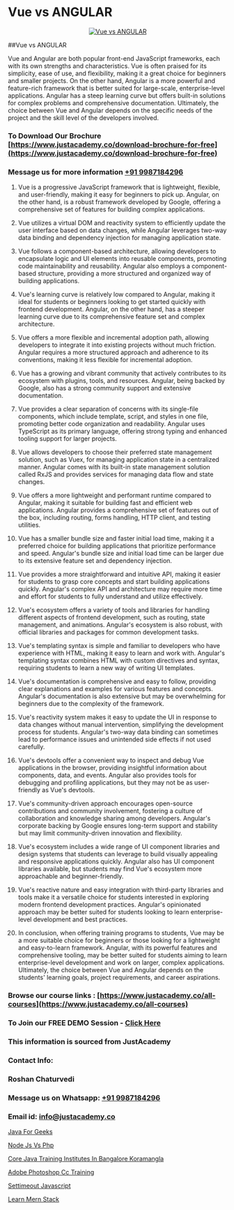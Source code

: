 # Vue vs ANGULAR

<p align="center">
  <a href="https://justacademy.co/course-detail/angular-training">
    <img src="https://justacademy.co/storage2/course_image/1676637041_course_image.webp" alt="Vue vs ANGULAR">
  </a>
</p>
##Vue vs ANGULAR

Vue and Angular are both popular front-end JavaScript frameworks, each with its own strengths and characteristics. Vue is often praised for its simplicity, ease of use, and flexibility, making it a great choice for beginners and smaller projects. On the other hand, Angular is a more powerful and feature-rich framework that is better suited for large-scale, enterprise-level applications. Angular has a steep learning curve but offers built-in solutions for complex problems and comprehensive documentation. Ultimately, the choice between Vue and Angular depends on the specific needs of the project and the skill level of the developers involved.
### To Download Our Brochure [https://www.justacademy.co/download-brochure-for-free](https://www.justacademy.co/download-brochure-for-free)
### Message us for more information [+91 9987184296](https://api.whatsapp.com/send?phone=919987184296)
1) Vue is a progressive JavaScript framework that is lightweight, flexible, and user-friendly, making it easy for beginners to pick up. Angular, on the other hand, is a robust framework developed by Google, offering a comprehensive set of features for building complex applications.

2) Vue utilizes a virtual DOM and reactivity system to efficiently update the user interface based on data changes, while Angular leverages two-way data binding and dependency injection for managing application state.

3) Vue follows a component-based architecture, allowing developers to encapsulate logic and UI elements into reusable components, promoting code maintainability and reusability. Angular also employs a component-based structure, providing a more structured and organized way of building applications.

4) Vue's learning curve is relatively low compared to Angular, making it ideal for students or beginners looking to get started quickly with frontend development. Angular, on the other hand, has a steeper learning curve due to its comprehensive feature set and complex architecture.

5) Vue offers a more flexible and incremental adoption path, allowing developers to integrate it into existing projects without much friction. Angular requires a more structured approach and adherence to its conventions, making it less flexible for incremental adoption.

6) Vue has a growing and vibrant community that actively contributes to its ecosystem with plugins, tools, and resources. Angular, being backed by Google, also has a strong community support and extensive documentation.

7) Vue provides a clear separation of concerns with its single-file components, which include template, script, and styles in one file, promoting better code organization and readability. Angular uses TypeScript as its primary language, offering strong typing and enhanced tooling support for larger projects.

8) Vue allows developers to choose their preferred state management solution, such as Vuex, for managing application state in a centralized manner. Angular comes with its built-in state management solution called RxJS and provides services for managing data flow and state changes.

9) Vue offers a more lightweight and performant runtime compared to Angular, making it suitable for building fast and efficient web applications. Angular provides a comprehensive set of features out of the box, including routing, forms handling, HTTP client, and testing utilities.

10) Vue has a smaller bundle size and faster initial load time, making it a preferred choice for building applications that prioritize performance and speed. Angular's bundle size and initial load time can be larger due to its extensive feature set and dependency injection.

11) Vue provides a more straightforward and intuitive API, making it easier for students to grasp core concepts and start building applications quickly. Angular's complex API and architecture may require more time and effort for students to fully understand and utilize effectively.

12) Vue's ecosystem offers a variety of tools and libraries for handling different aspects of frontend development, such as routing, state management, and animations. Angular's ecosystem is also robust, with official libraries and packages for common development tasks.

13) Vue's templating syntax is simple and familiar to developers who have experience with HTML, making it easy to learn and work with. Angular's templating syntax combines HTML with custom directives and syntax, requiring students to learn a new way of writing UI templates.

14) Vue's documentation is comprehensive and easy to follow, providing clear explanations and examples for various features and concepts. Angular's documentation is also extensive but may be overwhelming for beginners due to the complexity of the framework.

15) Vue's reactivity system makes it easy to update the UI in response to data changes without manual intervention, simplifying the development process for students. Angular's two-way data binding can sometimes lead to performance issues and unintended side effects if not used carefully.

16) Vue's devtools offer a convenient way to inspect and debug Vue applications in the browser, providing insightful information about components, data, and events. Angular also provides tools for debugging and profiling applications, but they may not be as user-friendly as Vue's devtools.

17) Vue's community-driven approach encourages open-source contributions and community involvement, fostering a culture of collaboration and knowledge sharing among developers. Angular's corporate backing by Google ensures long-term support and stability but may limit community-driven innovation and flexibility.

18) Vue's ecosystem includes a wide range of UI component libraries and design systems that students can leverage to build visually appealing and responsive applications quickly. Angular also has UI component libraries available, but students may find Vue's ecosystem more approachable and beginner-friendly.

19) Vue's reactive nature and easy integration with third-party libraries and tools make it a versatile choice for students interested in exploring modern frontend development practices. Angular's opinionated approach may be better suited for students looking to learn enterprise-level development and best practices.

20) In conclusion, when offering training programs to students, Vue may be a more suitable choice for beginners or those looking for a lightweight and easy-to-learn framework. Angular, with its powerful features and comprehensive tooling, may be better suited for students aiming to learn enterprise-level development and work on larger, complex applications. Ultimately, the choice between Vue and Angular depends on the students' learning goals, project requirements, and career aspirations.

### Browse our course links : [https://www.justacademy.co/all-courses](https://www.justacademy.co/all-courses) 
### To Join our FREE DEMO Session - [Click Here](https://www.justacademy.co/register-for-course-demo)


### This information is sourced from JustAcademy
### Contact Info:
### Roshan Chaturvedi
### Message us on Whatsapp: [+91 9987184296](https://api.whatsapp.com/send?phone=919987184296)
### Email id: [info@justacademy.co](mailto:info@justacademy.co)
                
[Java For Geeks](https://www.linkedin.com/pulse/java-geeks-justacademy-uqr3c/)

[Node Js Vs Php](https://www.linkedin.com/pulse/node-js-vs-php-justacademy-leicester-kbzhe?trackingId=b3LU45NcFvNOJPbuO5GOLw%3D%3D&lipi=urn%3Ali%3Apage%3Ad_flagship3_company_admin%3B1N%2B9%2FJq5QI2e255siM24eQ%3D%3D)

[Core Java Training Institutes In Bangalore Koramangla](https://medium.com/@AkashSingh2052/core-java-training-institutes-in-bangalore-koramangla-ace8093a78d8)

[Adobe Photoshop Cc Training](https://medium.com/@ranemanish460/adobe-photoshop-cc-training-4eec2bb66d40)

[Settimeout Javascript](https://justacademyin.github.io/justacademy/settimeout-javascript)

[Learn Mern Stack](https://justacademyin.github.io/Articles/Learn-Mern-Stack)

